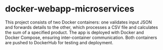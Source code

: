 # docker-webapp-microservices
This project consists of two Docker containers: one validates input JSON and forwards details to the other, which processes a CSV file and calculates the sum of a specified product. The app is deployed with Docker and Docker Compose, ensuring inter-container communication. Both containers are pushed to DockerHub for testing and deployment.

